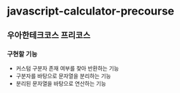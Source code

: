 # javascript-calculator-precourse
## 우아한테크코스 프리코스 
### 구현할 기능
- 커스텀 구분자 존재 여부를 찾아 반환하는 기능
- 구분자를 바탕으로 문자열을 분리하는 기능
- 분리된 문자열을 바탕으로 연산하는 기능
